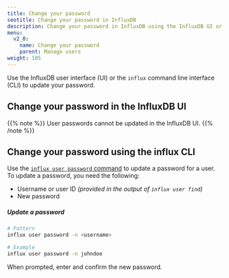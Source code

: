 ```yaml
---
title: Change your password
seotitle: Change your password in InfluxDB
description: Change your password in InfluxDB using the InfluxDB UI or the influx CLI.
menu:
  v2_0:
    name: Change your password
    parent: Manage users
weight: 105
---
```


Use the InfluxDB user interface (UI) or the `influx` command line interface (CLI)
to update your password.

## Change your password in the InfluxDB UI

{{% note %}}
User passwords cannot be updated in the InfluxDB UI.
{{% /note %}}

## Change your password using the influx CLI

Use the [`influx user password` command](/v2.0/reference/cli/influx/user/password)
to update a password for a user. To update a password, you need the following:

- Username or user ID _(provided in the output of `influx user find`)_
- New password

##### Update a password
```sh
# Pattern
influx user password -n <username>

# Example
influx user password -n johndoe
```

When prompted, enter and confirm the new password.
